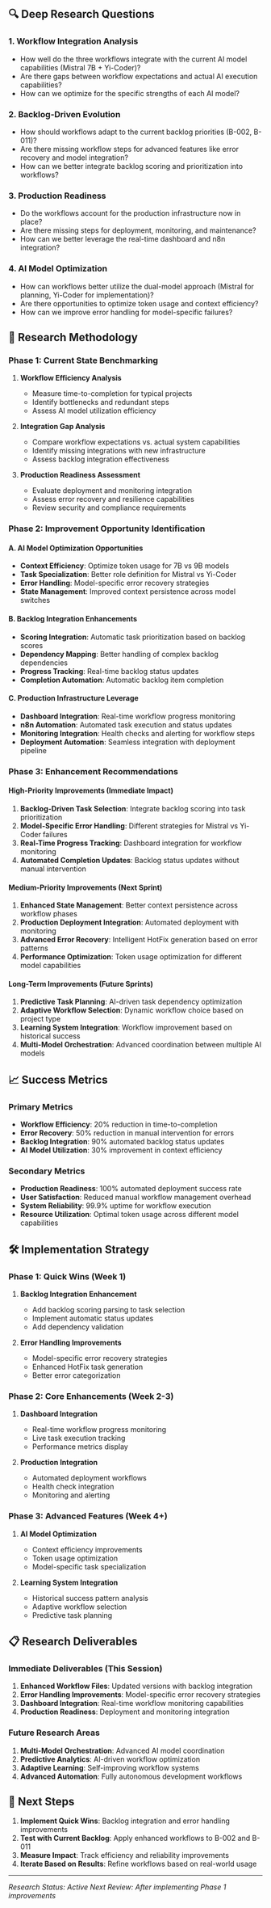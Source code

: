 <!-- CONTEXT_REFERENCE: 400_context-priority-guide.md -->
<!-- MODULE_REFERENCE: 103_memory-context-workflow.md -->
<!-- MODULE_REFERENCE: 400_testing-strategy-guide_quality_gates.md -->
<!-- MODULE_REFERENCE: B-011-DEPLOYMENT-GUIDE_production_deployment.md -->

## 🔍 Deep Research Questions

### **1. Workflow Integration Analysis**
- How well do the three workflows integrate with the current AI model capabilities (Mistral 7B + Yi-Coder)?
- Are there gaps between workflow expectations and actual AI execution capabilities?
- How can we optimize for the specific strengths of each AI model?

### **2. Backlog-Driven Evolution**
- How should workflows adapt to the current backlog priorities (B-002, B-011)?
- Are there missing workflow steps for advanced features like error recovery and model integration?
- How can we better integrate backlog scoring and prioritization into workflows?

### **3. Production Readiness**
- Do the workflows account for the production infrastructure now in place?
- Are there missing steps for deployment, monitoring, and maintenance?
- How can we better leverage the real-time dashboard and n8n integration?

### **4. AI Model Optimization**
- How can workflows better utilize the dual-model approach (Mistral for planning, Yi-Coder for implementation)?
- Are there opportunities to optimize token usage and context efficiency?
- How can we improve error handling for model-specific failures?

## 🧪 Research Methodology

### **Phase 1: Current State Benchmarking**
1. **Workflow Efficiency Analysis**
   - Measure time-to-completion for typical projects
   - Identify bottlenecks and redundant steps
   - Assess AI model utilization efficiency

2. **Integration Gap Analysis**
   - Compare workflow expectations vs. actual system capabilities
   - Identify missing integrations with new infrastructure
   - Assess backlog integration effectiveness

3. **Production Readiness Assessment**
   - Evaluate deployment and monitoring integration
   - Assess error recovery and resilience capabilities
   - Review security and compliance requirements

### **Phase 2: Improvement Opportunity Identification**

#### **A. AI Model Optimization Opportunities**
- **Context Efficiency**: Optimize token usage for 7B vs 9B models
- **Task Specialization**: Better role definition for Mistral vs Yi-Coder
- **Error Handling**: Model-specific error recovery strategies
- **State Management**: Improved context persistence across model switches

#### **B. Backlog Integration Enhancements**
- **Scoring Integration**: Automatic task prioritization based on backlog scores
- **Dependency Mapping**: Better handling of complex backlog dependencies
- **Progress Tracking**: Real-time backlog status updates
- **Completion Automation**: Automatic backlog item completion

#### **C. Production Infrastructure Leverage**
- **Dashboard Integration**: Real-time workflow progress monitoring
- **n8n Automation**: Automated task execution and status updates
- **Monitoring Integration**: Health checks and alerting for workflow steps
- **Deployment Automation**: Seamless integration with deployment pipeline

### **Phase 3: Enhancement Recommendations**

#### **High-Priority Improvements (Immediate Impact)**
1. **Backlog-Driven Task Selection**: Integrate backlog scoring into task prioritization
2. **Model-Specific Error Handling**: Different strategies for Mistral vs Yi-Coder failures
3. **Real-Time Progress Tracking**: Dashboard integration for workflow monitoring
4. **Automated Completion Updates**: Backlog status updates without manual intervention

#### **Medium-Priority Improvements (Next Sprint)**
1. **Enhanced State Management**: Better context persistence across workflow phases
2. **Production Deployment Integration**: Automated deployment with monitoring
3. **Advanced Error Recovery**: Intelligent HotFix generation based on error patterns
4. **Performance Optimization**: Token usage optimization for different model capabilities

#### **Long-Term Improvements (Future Sprints)**
1. **Predictive Task Planning**: AI-driven task dependency optimization
2. **Adaptive Workflow Selection**: Dynamic workflow choice based on project type
3. **Learning System Integration**: Workflow improvement based on historical success
4. **Multi-Model Orchestration**: Advanced coordination between multiple AI models

## 📈 Success Metrics

### **Primary Metrics**
- **Workflow Efficiency**: 20% reduction in time-to-completion
- **Error Recovery**: 50% reduction in manual intervention for errors
- **Backlog Integration**: 90% automated backlog status updates
- **AI Model Utilization**: 30% improvement in context efficiency

### **Secondary Metrics**
- **Production Readiness**: 100% automated deployment success rate
- **User Satisfaction**: Reduced manual workflow management overhead
- **System Reliability**: 99.9% uptime for workflow execution
- **Resource Utilization**: Optimal token usage across different model capabilities

## 🛠️ Implementation Strategy

### **Phase 1: Quick Wins (Week 1)**
1. **Backlog Integration Enhancement**
   - Add backlog scoring parsing to task selection
   - Implement automatic status updates
   - Add dependency validation

2. **Error Handling Improvements**
   - Model-specific error recovery strategies
   - Enhanced HotFix task generation
   - Better error categorization

### **Phase 2: Core Enhancements (Week 2-3)**
1. **Dashboard Integration**
   - Real-time workflow progress monitoring
   - Live task execution tracking
   - Performance metrics display

2. **Production Integration**
   - Automated deployment workflows
   - Health check integration
   - Monitoring and alerting

### **Phase 3: Advanced Features (Week 4+)**
1. **AI Model Optimization**
   - Context efficiency improvements
   - Token usage optimization
   - Model-specific task specialization

2. **Learning System Integration**
   - Historical success pattern analysis
   - Adaptive workflow selection
   - Predictive task planning

## 📋 Research Deliverables

### **Immediate Deliverables (This Session)**
1. **Enhanced Workflow Files**: Updated versions with backlog integration
2. **Error Handling Improvements**: Model-specific error recovery strategies
3. **Dashboard Integration**: Real-time workflow monitoring capabilities
4. **Production Readiness**: Deployment and monitoring integration

### **Future Research Areas**
1. **Multi-Model Orchestration**: Advanced AI model coordination
2. **Predictive Analytics**: AI-driven workflow optimization
3. **Adaptive Learning**: Self-improving workflow systems
4. **Advanced Automation**: Fully autonomous development workflows

## 🔄 Next Steps

1. **Implement Quick Wins**: Backlog integration and error handling improvements
2. **Test with Current Backlog**: Apply enhanced workflows to B-002 and B-011
3. **Measure Impact**: Track efficiency and reliability improvements
4. **Iterate Based on Results**: Refine workflows based on real-world usage

---

*Research Status: Active*
*Next Review: After implementing Phase 1 improvements* 